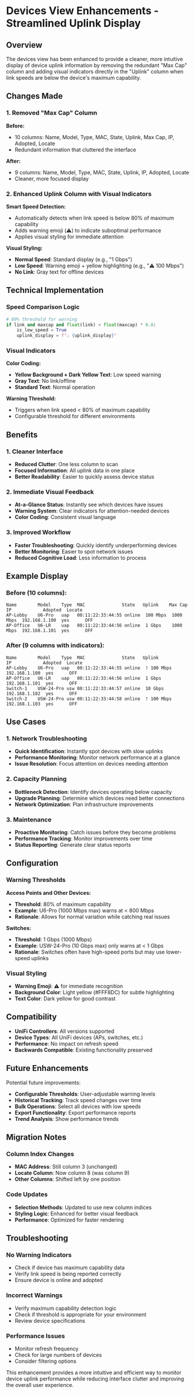 # Devices View Enhancements - Streamlined Uplink Display

## Overview

The devices view has been enhanced to provide a cleaner, more intuitive display of device uplink information by removing the redundant "Max Cap" column and adding visual indicators directly in the "Uplink" column when link speeds are below the device's maximum capability.

## Changes Made

### 1. Removed "Max Cap" Column

**Before:**
- 10 columns: Name, Model, Type, MAC, State, Uplink, Max Cap, IP, Adopted, Locate
- Redundant information that cluttered the interface

**After:**
- 9 columns: Name, Model, Type, MAC, State, Uplink, IP, Adopted, Locate
- Cleaner, more focused display

### 2. Enhanced Uplink Column with Visual Indicators

**Smart Speed Detection:**
- Automatically detects when link speed is below 80% of maximum capability
- Adds warning emoji (⚠️) to indicate suboptimal performance
- Applies visual styling for immediate attention

**Visual Styling:**
- **Normal Speed**: Standard display (e.g., "1 Gbps")
- **Low Speed**: Warning emoji + yellow highlighting (e.g., "⚠️ 100 Mbps")
- **No Link**: Gray text for offline devices

## Technical Implementation

### Speed Comparison Logic

```python
# 80% threshold for warning
if link and maxcap and float(link) < float(maxcap) * 0.8:
    is_low_speed = True
    uplink_display = f"⚠️ {uplink_display}"
```

### Visual Indicators

**Color Coding:**
- **Yellow Background + Dark Yellow Text**: Low speed warning
- **Gray Text**: No link/offline
- **Standard Text**: Normal operation

**Warning Threshold:**
- Triggers when link speed < 80% of maximum capability
- Configurable threshold for different environments

## Benefits

### 1. Cleaner Interface
- **Reduced Clutter**: One less column to scan
- **Focused Information**: All uplink data in one place
- **Better Readability**: Easier to quickly assess device status

### 2. Immediate Visual Feedback
- **At-a-Glance Status**: Instantly see which devices have issues
- **Warning System**: Clear indicators for attention-needed devices
- **Color Coding**: Consistent visual language

### 3. Improved Workflow
- **Faster Troubleshooting**: Quickly identify underperforming devices
- **Better Monitoring**: Easier to spot network issues
- **Reduced Cognitive Load**: Less information to process

## Example Display

### Before (10 columns):
```
Name        Model    Type  MAC              State   Uplink    Max Cap    IP            Adopted  Locate
AP-Lobby    U6-Pro   uap   00:11:22:33:44:55 online  100 Mbps  1000 Mbps  192.168.1.100  yes      OFF
AP-Office   U6-LR    uap   00:11:22:33:44:56 online  1 Gbps    1000 Mbps  192.168.1.101  yes      OFF
```

### After (9 columns with indicators):
```
Name        Model    Type  MAC              State   Uplink           IP            Adopted  Locate
AP-Lobby    U6-Pro   uap   00:11:22:33:44:55 online  ! 100 Mbps     192.168.1.100  yes      OFF
AP-Office   U6-LR    uap   00:11:22:33:44:56 online  1 Gbps         192.168.1.101  yes      OFF
Switch-1    USW-24-Pro usw 00:11:22:33:44:57 online  10 Gbps        192.168.1.102  yes      OFF
Switch-2    USW-24-Pro usw 00:11:22:33:44:58 online  ! 100 Mbps     192.168.1.103  yes      OFF
```

## Use Cases

### 1. Network Troubleshooting
- **Quick Identification**: Instantly spot devices with slow uplinks
- **Performance Monitoring**: Monitor network performance at a glance
- **Issue Resolution**: Focus attention on devices needing attention

### 2. Capacity Planning
- **Bottleneck Detection**: Identify devices operating below capacity
- **Upgrade Planning**: Determine which devices need better connections
- **Network Optimization**: Plan infrastructure improvements

### 3. Maintenance
- **Proactive Monitoring**: Catch issues before they become problems
- **Performance Tracking**: Monitor improvements over time
- **Status Reporting**: Generate clear status reports

## Configuration

### Warning Thresholds

**Access Points and Other Devices:**
- **Threshold**: 80% of maximum capability
- **Example**: U6-Pro (1000 Mbps max) warns at < 800 Mbps
- **Rationale**: Allows for normal variation while catching real issues

**Switches:**
- **Threshold**: 1 Gbps (1000 Mbps)
- **Example**: USW-24-Pro (10 Gbps max) only warns at < 1 Gbps
- **Rationale**: Switches often have high-speed ports but may use lower-speed uplinks

### Visual Styling
- **Warning Emoji**: ⚠️ for immediate recognition
- **Background Color**: Light yellow (#FFF8DC) for subtle highlighting
- **Text Color**: Dark yellow for good contrast

## Compatibility

- **UniFi Controllers**: All versions supported
- **Device Types**: All UniFi devices (APs, switches, etc.)
- **Performance**: No impact on refresh speed
- **Backwards Compatible**: Existing functionality preserved

## Future Enhancements

Potential future improvements:
- **Configurable Thresholds**: User-adjustable warning levels
- **Historical Tracking**: Track speed changes over time
- **Bulk Operations**: Select all devices with low speeds
- **Export Functionality**: Export performance reports
- **Trend Analysis**: Show performance trends

## Migration Notes

### Column Index Changes
- **MAC Address**: Still column 3 (unchanged)
- **Locate Column**: Now column 8 (was column 9)
- **Other Columns**: Shifted left by one position

### Code Updates
- **Selection Methods**: Updated to use new column indices
- **Styling Logic**: Enhanced for better visual feedback
- **Performance**: Optimized for faster rendering

## Troubleshooting

### No Warning Indicators
- Check if device has maximum capability data
- Verify link speed is being reported correctly
- Ensure device is online and adopted

### Incorrect Warnings
- Verify maximum capability detection logic
- Check if threshold is appropriate for your environment
- Review device specifications

### Performance Issues
- Monitor refresh frequency
- Check for large numbers of devices
- Consider filtering options

This enhancement provides a more intuitive and efficient way to monitor device uplink performance while reducing interface clutter and improving the overall user experience.
